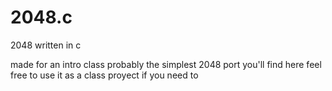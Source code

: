 # 2048.c
2048 written in c

made for an intro class
probably the simplest 2048 port you'll find here
feel free to use it as a class proyect if you need to
